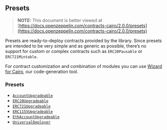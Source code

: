## Presets

> **NOTE:** This document is better viewed at [https://docs.openzeppelin.com/contracts-cairo/2.0.0/presets](https://docs.openzeppelin.com/contracts-cairo/2.0.0/presets)

Presets are ready-to-deploy contracts provided by the library. Since presets are intended to be very simple and as
generic as possible, there’s no support for custom or complex contracts such as `ERC20Pausable` or `ERC721Mintable`.

For contract customization and combination of modules you can use
[Wizard for Cairo](https://wizard.openzeppelin.com/cairo), our code-generation tool.

### Presets

- [`AccountUpgradeable`](https://docs.openzeppelin.com/contracts-cairo/2.0.0/api/account#AccountUpgradeable)
- [`ERC20Upgradeable`](https://docs.openzeppelin.com/contracts-cairo/2.0.0/api/erc20#ERC20Upgradeable)
- [`ERC721Upgradeable`](https://docs.openzeppelin.com/contracts-cairo/2.0.0/api/erc721#ERC721Upgradeable)
- [`ERC1155Upgradeable`](https://docs.openzeppelin.com/contracts-cairo/2.0.0/api/erc1155#ERC1155Upgradeable)
- [`EthAccountUpgradeable`](https://docs.openzeppelin.com/contracts-cairo/2.0.0/api/account#EthAccountUpgradeable)
- [`UniversalDeployer`](https://docs.openzeppelin.com/contracts-cairo/2.0.0/api/udc#UniversalDeployer)
